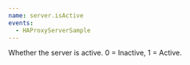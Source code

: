 ```yaml
---
name: server.isActive
events:
  - HAProxyServerSample
---
```


Whether the server is active. 0 = Inactive, 1 = Active.